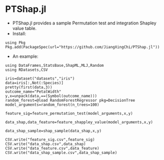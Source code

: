 # PTShap.jl
* PTShap.jl provides a sample Permutation test and integration Shapley value table.
* Install:
```
using Pkg
Pkg.add(PackageSpec(url="https://github.com/JiangXingChi/PTShap.jl"))
```


* An example:
```
using DataFrames,StatsBase,ShapML,MLJ,Random
using RDatasets,CSV

iris=dataset("datasets","iris")
data=iris[:,Not(:Species)]
pretty(first(data,3))
outcome_name="PetalWidth"
y,x=unpack(data,==(Symbol(outcome_name)))
random_forest=@load RandomForestRegressor pkg=DecisionTree
model_arguments=random_forest(n_trees=100)

feature_sig=feature_permutation_test(model_arguments,x,y)

data_shap,data_feature=feature_shappley_value(model_arguments,x,y)

data_shap_sample=shap_sample(data_shap,x,y)

CSV.write("feature_sig.csv",feature_sig)
CSV.write("data_shap.csv",data_shap)
CSV.write("data_feature.csv",data_feature)
CSV.write("data_shap_sample.csv",data_shap_sample)
```
